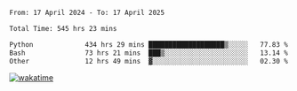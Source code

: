 <!--START_SECTION:waka-->

```txt
From: 17 April 2024 - To: 17 April 2025

Total Time: 545 hrs 23 mins

Python             434 hrs 29 mins ███████████████████▒░░░░░   77.83 %
Bash               73 hrs 21 mins  ███▒░░░░░░░░░░░░░░░░░░░░░   13.14 %
Other              12 hrs 49 mins  ▓░░░░░░░░░░░░░░░░░░░░░░░░   02.30 %
```

<!--END_SECTION:waka-->
[![wakatime](https://wakatime.com/badge/user/5f89a63a-5294-4958-ad30-2b3455e63f2a.svg)](https://wakatime.com/@5f89a63a-5294-4958-ad30-2b3455e63f2a)
